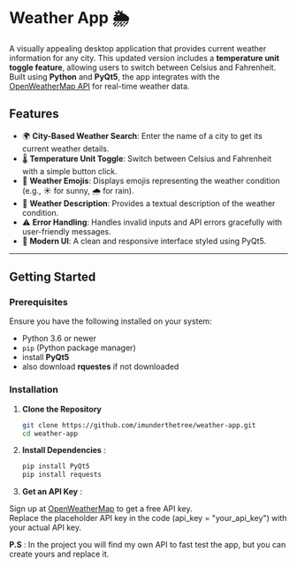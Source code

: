 # Weather App 🌦

A visually appealing desktop application that provides current weather information for any city. This updated version includes a **temperature unit toggle feature**, allowing users to switch between Celsius and Fahrenheit. Built using **Python** and **PyQt5**, the app integrates with the [OpenWeatherMap API](https://openweathermap.org/) for real-time weather data.

## Features
- 🌍 **City-Based Weather Search**: Enter the name of a city to get its current weather details.
- 🌡️ **Temperature Unit Toggle**: Switch between Celsius and Fahrenheit with a simple button click.
- 🌈 **Weather Emojis**: Displays emojis representing the weather condition (e.g., ☀ for sunny, 🌧 for rain).
- 📄 **Weather Description**: Provides a textual description of the weather condition.
- ⚠️ **Error Handling**: Handles invalid inputs and API errors gracefully with user-friendly messages.
- 🎨 **Modern UI**: A clean and responsive interface styled using PyQt5.

---
## Getting Started

### Prerequisites
Ensure you have the following installed on your system:
- Python 3.6 or newer
- `pip` (Python package manager)
- install **PyQt5**
- also download **rquestes** if not downloaded
### Installation

1. **Clone the Repository**
   ```bash
   git clone https://github.com/imunderthetree/weather-app.git
   cd weather-app
2. **Install Dependencies** :
   ```bash
   pip install PyQt5
   pip install requests
   ```
 3. **Get an API Key** :

Sign up at [OpenWeatherMap](https://openweathermap.org/) to get a free API key.<br>
Replace the placeholder API key in the code (api_key = "your_api_key") with your actual API key.

**P.S** : In the project you will find my own API to fast test the app, but you can create yours and replace it.
   
    
